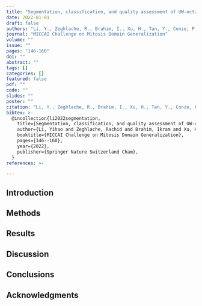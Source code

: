 ```yaml
---
title: "Segmentation, classification, and quality assessment of UW-octa images for the diagnosis of diabetic retinopathy"
date: 2022-01-01
draft: false
authors: "Li, Y., Zeghlache, R., Brahim, I., Xu, H., Tan, Y., Conze, P., Lamard, M., Quellec, G., & El Habib Daho, M."
journal: "MICCAI Challenge on Mitosis Domain Generalization"
volume: ""
issue: ""
pages: "146-160"
doi: ""
abstract: ""
tags: []
categories: []
featured: false
pdf: ""
code: ""
slides: ""
poster: ""
citation: "Li, Y., Zeghlache, R., Brahim, I., Xu, H., Tan, Y., Conze, P., Lamard, M., Quellec, G., and El Habib Daho, M. (2022). Segmentation, classification, and quality assessment of UW-octa images for the diagnosis of diabetic retinopathy. MICCAI Challenge on Mitosis Domain Generalization."
bibtex: >-
  @incollection{li2022segmentation,
    title={Segmentation, classification, and quality assessment of UW-octa images for the diagnosis of diabetic retinopathy},
    author={Li, Yihao and Zeghlache, Rachid and Brahim, Ikram and Xu, Hui and Tan, Yubo and Conze, Pierre-Henri and Lamard, Mathieu and Quellec, Gwenolé and El Habib Daho, Mostafa},
    booktitle={MICCAI Challenge on Mitosis Domain Generalization},
    pages={146--160},
    year={2022},
    publisher={Springer Nature Switzerland Cham},
  }
references: >-

---
```


## Introduction

## Methods

## Results

## Discussion

## Conclusions

## Acknowledgments
